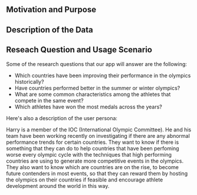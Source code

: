 ## Motivation and Purpose

## Description of the Data

## Reseach Question and Usage Scenario

Some of the research questions that our app will answer are the following:

- Which countries have been improving their performance in the olympics historically?
- Have countries performed better in the summer or winter olympics?
- What are some common characteristics among the athletes that compete in the same event?
- Which athletes have won the most medals across the years?

Here's also a description of the user persona:

Harry is a member of the IOC (International Olympic Committee). He and his team have been working recently on investigating if there are any abnormal performance trends for certain countries. They want to know if there is something that they can do to help countries that have been perfoming worse every olympic cycle with the techniques that high performing countries are using to generate more competitive events in the olympics. They also want to know which are countries are on the rise, to become future contenders in most events, so that they can reward them by hosting the olympics on their countries if feasible and encourage athlete development around the world in this way.